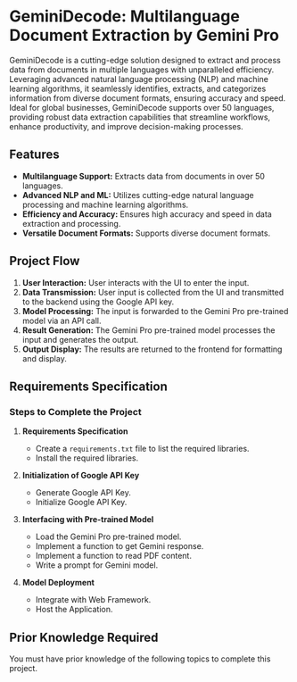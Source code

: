 # GeminiDecode: Multilanguage Document Extraction by Gemini Pro

GeminiDecode is a cutting-edge solution designed to extract and process data from documents in multiple languages with unparalleled efficiency. Leveraging advanced natural language processing (NLP) and machine learning algorithms, it seamlessly identifies, extracts, and categorizes information from diverse document formats, ensuring accuracy and speed. Ideal for global businesses, GeminiDecode supports over 50 languages, providing robust data extraction capabilities that streamline workflows, enhance productivity, and improve decision-making processes.

## Features
- **Multilanguage Support:** Extracts data from documents in over 50 languages.
- **Advanced NLP and ML:** Utilizes cutting-edge natural language processing and machine learning algorithms.
- **Efficiency and Accuracy:** Ensures high accuracy and speed in data extraction and processing.
- **Versatile Document Formats:** Supports diverse document formats.

## Project Flow

1. **User Interaction:** User interacts with the UI to enter the input.
2. **Data Transmission:** User input is collected from the UI and transmitted to the backend using the Google API key.
3. **Model Processing:** The input is forwarded to the Gemini Pro pre-trained model via an API call.
4. **Result Generation:** The Gemini Pro pre-trained model processes the input and generates the output.
5. **Output Display:** The results are returned to the frontend for formatting and display.

## Requirements Specification

### Steps to Complete the Project

1. **Requirements Specification**
    - Create a `requirements.txt` file to list the required libraries.
    - Install the required libraries.

2. **Initialization of Google API Key**
    - Generate Google API Key.
    - Initialize Google API Key.

3. **Interfacing with Pre-trained Model**
    - Load the Gemini Pro pre-trained model.
    - Implement a function to get Gemini response.
    - Implement a function to read PDF content.
    - Write a prompt for Gemini model.

4. **Model Deployment**
    - Integrate with Web Framework.
    - Host the Application.

## Prior Knowledge Required

You must have prior knowledge of the following topics to complete this project.

